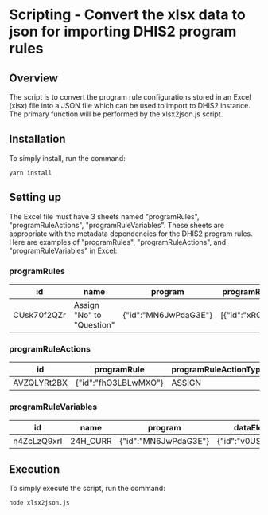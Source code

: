# Scripting - Convert the xlsx data to json for importing DHIS2 program rules

## Overview

The script is to convert the program rule configurations stored in an Excel (xlsx) file into a JSON file which can be used to import to DHIS2 instance. The primary function will be performed by the xlsx2json.js script.

## Installation

To simply install, run the command:
```
yarn install
```

## Setting up

The Excel file must have 3 sheets named "programRules", "programRuleActions", "programRuleVariables". These sheets are appropriate with the metadata dependencies for the DHIS2 program rules. Here are examples of "programRules", "programRuleActions", and "programRuleVariables" in Excel:

### programRules

| id | name | program | programRuleActions | condition | description | translations |
| --- | --- | --- | --- | --- | --- | --- |
| CUsk70f2QZr | Assign "No" to "Question" | {"id":"MN6JwPdaG3E"} | [{"id":"xRO3ar5ixUl"}] | d2:hasValue('MOSQUITOES_CONE_1_CURR') |  |  |

### programRuleActions

| id | programRule | programRuleActionType | dataElement | data | content | translations |
| --- | --- | --- | --- | --- | --- | --- |
| AVZQLYRt2BX | {"id":"fhO3LBLwMXO"} | ASSIGN | {"id":"r6fQAnpUpEv"} |  |  | [] |

### programRuleVariables

| id | name | program | dataElement | useCodeForOptionSet | programRuleVariableSourceType | valueType | translations |
| --- | --- | --- | --- | --- | --- | --- | --- |
| n4ZcLzQ9xrI | 24H_CURR | {"id":"MN6JwPdaG3E"} | {"id":"v0USPnqfDrP"} | FALSE | DATAELEMENT_CURRENT_EVENT | TRUE_ONLY | [] |

## Execution

To simply execute the script, run the command:
```
node xlsx2json.js
```
